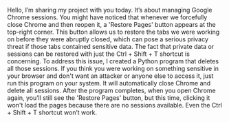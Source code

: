 Hello, I’m sharing my project with you today. It’s about managing Google Chrome sessions. You might have noticed that whenever we forcefully close Chrome and then reopen it, a 'Restore Pages' button appears at the top-right corner. This button allows us to restore the tabs we were working on before they were abruptly closed, which can pose a serious privacy threat if those tabs contained sensitive data. The fact that private data or sessions can be restored with just the Ctrl + Shift + T shortcut is concerning. To address this issue, I created a Python program that deletes all those sessions. If you think you were working on something sensitive in your browser and don't want an attacker or anyone else to access it, just run this program on your system. It will automatically close Chrome and delete all sessions. After the program completes, when you open Chrome again, you’ll still see the 'Restore Pages' button, but this time, clicking it won't load the pages because there are no sessions available. Even the Ctrl + Shift + T shortcut won’t work.
